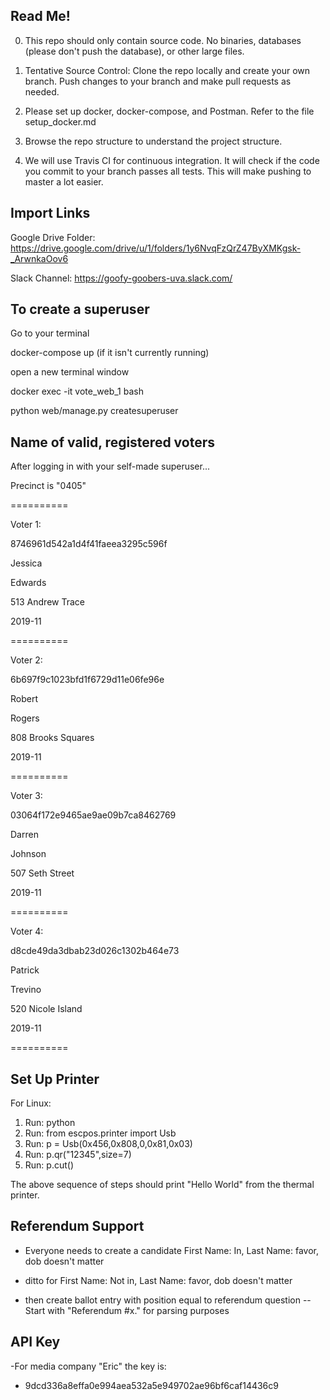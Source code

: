 ## Read Me!
0. This repo should only contain source code. No binaries, databases (please don't push the database), or other large files.

1. Tentative Source Control: Clone the repo locally and create your own branch. Push changes to your branch and make pull requests as needed.

2. Please set up docker, docker-compose, and Postman. Refer to the file setup_docker.md

3. Browse the repo structure to understand the project structure.

4. We will use Travis CI for continuous integration. It will check if the code you commit to your branch passes all tests. This will make pushing to master a lot easier.

## Import Links

Google Drive Folder: https://drive.google.com/drive/u/1/folders/1y6NvqFzQrZ47ByXMKgsk-_ArwnkaOov6

Slack Channel: https://goofy-goobers-uva.slack.com/


## To create a superuser
Go to your terminal

docker-compose up (if it isn't currently running)

open a new terminal window

docker exec -it vote_web_1 bash

python web/manage.py createsuperuser

## Name of valid, registered voters
After logging in with your self-made superuser...

Precinct is "0405"

==========


Voter 1:

8746961d542a1d4f41faeea3295c596f

Jessica

Edwards

513 Andrew Trace

2019-11

==========

Voter 2:

6b697f9c1023bfd1f6729d11e06fe96e

Robert

Rogers

808 Brooks Squares

2019-11

==========

Voter 3:

03064f172e9465ae9ae09b7ca8462769

Darren

Johnson

507 Seth Street

2019-11

==========

Voter 4:

d8cde49da3dbab23d026c1302b464e73

Patrick

Trevino

520 Nicole Island

2019-11

==========

## Set Up Printer
For Linux:

1. Run: python
2. Run: from escpos.printer import Usb
3. Run: p = Usb(0x456,0x808,0,0x81,0x03)
4. Run: p.qr("12345",size=7)
5. Run: p.cut()



The above sequence of steps should print "Hello World" from the thermal printer.

## Referendum Support
- Everyone needs to create a candidate First Name: In, Last Name: favor, dob doesn't matter
- ditto for First Name: Not in, Last Name: favor, dob doesn't matter

- then create ballot entry with position equal to referendum question -- Start with  "Referendum #x." for parsing purposes 

## API Key

-For media company "Eric" the key is:
- 9dcd336a8effa0e994aea532a5e949702ae96bf6caf14436c9
